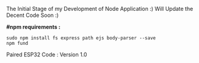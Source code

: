 The Initial Stage of my Development of Node Application :)
Will Update the Decent Code Soon :)

**#npm requirements :**
```
sudo npm install fs express path ejs body-parser --save
npm fund
```

Paired ESP32 Code : Version 1.0